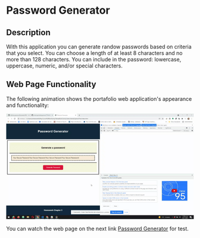 # Password Generator

## Description

With this application you can generate randow passwords based on criteria that you select. You can choose a length of at least 8 characters and no more than 128 characters. You can include in the password: lowercase, uppercase, numeric, and/or special characters.



## Web Page Functionality

The following animation shows the portafolio web application's appearance and functionality:

![portfolio demo](./assets/images/passwordGenerator.gif)


You can watch the web page on the next link [Password Generator](https://marcogonzalezguzman77.github.io/passwordGenerator/) for test.